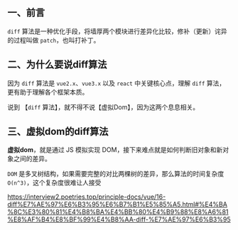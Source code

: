 ## 一、前言

`diff` 算法是一种优化手段，将墙厚两个模块进行差异化比较，修补（更新）诧异的过程叫做 `patch`，也叫打补丁。



## 二、为什么要说diff算法

因为 `diff` 算法是 `vue2.x`、`vue3.x` 以及 `react` 中关键核心点，理解 `diff` 算法，更有助于理解各个框架本质。

说到 【`diff` 算法】，就不得不说【虚拟Dom】，因为这两个息息相关。



## 三、虚拟dom的diff算法

**虚拟dom**，就是通过 JS 模拟实现 DOM，接下来难点就是如何判断旧对象和新对象之间的差异。

`DOM` 是多叉树结构，如果需要完整的对比两棵树的差异，那么算法的时间复杂度 `O(n^3)`，这个复杂度很难让人接受



https://interview2.poetries.top/principle-docs/vue/16-diff%E7%AE%97%E6%B3%95%E6%B7%B1%E5%85%A5.html#%E4%BA%8C%E3%80%81%E4%B8%BA%E4%BB%80%E4%B9%88%E8%A6%81%E8%AF%B4%E8%BF%99%E4%B8%AA-diff-%E7%AE%97%E6%B3%95